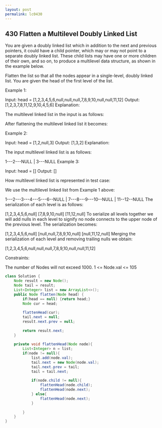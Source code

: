 ```yaml
---
layout: post
permalink: lc0430 
---
```


## 430 Flatten a Multilevel Doubly Linked List

You are given a doubly linked list which in addition to the next and previous pointers, it could have a child pointer, which may or may not point to a separate doubly linked list. These child lists may have one or more children of their own, and so on, to produce a multilevel data structure, as shown in the example below.

Flatten the list so that all the nodes appear in a single-level, doubly linked list. You are given the head of the first level of the list.

 

Example 1:

Input: head = [1,2,3,4,5,6,null,null,null,7,8,9,10,null,null,11,12]
Output: [1,2,3,7,8,11,12,9,10,4,5,6]
Explanation:

The multilevel linked list in the input is as follows:



After flattening the multilevel linked list it becomes:


Example 2:

Input: head = [1,2,null,3]
Output: [1,3,2]
Explanation:

The input multilevel linked list is as follows:

  1---2---NULL
  |
  3---NULL
Example 3:

Input: head = []
Output: []
 

How multilevel linked list is represented in test case:

We use the multilevel linked list from Example 1 above:

 1---2---3---4---5---6--NULL
         |
         7---8---9---10--NULL
             |
             11--12--NULL
The serialization of each level is as follows:

[1,2,3,4,5,6,null]
[7,8,9,10,null]
[11,12,null]
To serialize all levels together we will add nulls in each level to signify no node connects to the upper node of the previous level. The serialization becomes:

[1,2,3,4,5,6,null]
[null,null,7,8,9,10,null]
[null,11,12,null]
Merging the serialization of each level and removing trailing nulls we obtain:

[1,2,3,4,5,6,null,null,null,7,8,9,10,null,null,11,12]
 

Constraints:

The number of Nodes will not exceed 1000.
1 <= Node.val <= 105

```java
class Solution {
    Node result = new Node();
    Node tail = result;
    List<Integer> list = new ArrayList<>();
    public Node flatten(Node head) {
        if(head == null) {return head;}
        Node cur = head;
        
        flattenHead(cur);
        tail.next = null;
        result.next.prev = null;
        
        return result.next;
    }
    
    private void flattenHead(Node node){
        List<Integer> n = list;
        if(node != null){
            list.add(node.val);
            tail.next = new Node(node.val);
            tail.next.prev = tail;
            tail = tail.next;
            
            if(node.child != null){
                flattenHead(node.child);
                flattenHead(node.next);
            } else{
                flattenHead(node.next);
            }
            
        }
    }
}
```